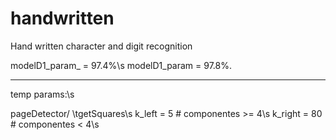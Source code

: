 # handwritten
Hand written character and digit recognition

modelD1_param_ = 97.4%\s
modelD1_param = 97.8%.

---
temp params:\s

pageDetector/
	\tgetSquares\s
	k_left = 5 # componentes >= 4\s
	k_right = 80 # componentes < 4\s

